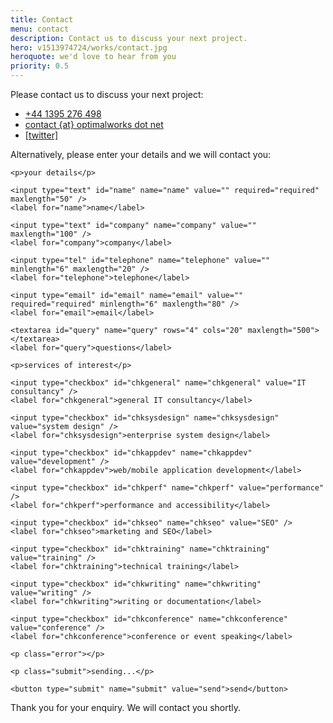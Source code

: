```yaml
---
title: Contact
menu: contact
description: Contact us to discuss your next project.
hero: v1513974724/works/contact.jpg
heroquote: we'd love to hear from you
priority: 0.5
---
```


Please contact us to discuss your next project:

<ul class="contact">
<li><a href="tel:+44-1395-276498" class="icon phone">+44 1395 276 498</a></li>
<li><a href="#" class="icon email">contact {at} optimalworks dot net</a></li>
<li><a href="https://twitter.com/[twitter]" class="icon twitter">[twitter]</a></li>
</ul>


<form action="https://www.optimalworks.net/ws/enquiry/" method="post" class="validator">

  <p>Alternatively, please enter your details and we will contact you:</p>

  <div class="formgrid">

    <p>your details</p>

    <input type="text" id="name" name="name" value="" required="required" maxlength="50" />
    <label for="name">name</label>

    <input type="text" id="company" name="company" value="" maxlength="100" />
    <label for="company">company</label>

    <input type="tel" id="telephone" name="telephone" value="" minlength="6" maxlength="20" />
    <label for="telephone">telephone</label>

    <input type="email" id="email" name="email" value="" required="required" minlength="6" maxlength="80" />
    <label for="email">email</label>

    <textarea id="query" name="query" rows="4" cols="20" maxlength="500"></textarea>
    <label for="query">questions</label>

    <p>services of interest</p>

    <input type="checkbox" id="chkgeneral" name="chkgeneral" value="IT consultancy" />
    <label for="chkgeneral">general IT consultancy</label>

    <input type="checkbox" id="chksysdesign" name="chksysdesign" value="system design" />
    <label for="chksysdesign">enterprise system design</label>

    <input type="checkbox" id="chkappdev" name="chkappdev" value="development" />
    <label for="chkappdev">web/mobile application development</label>

    <input type="checkbox" id="chkperf" name="chkperf" value="performance" />
    <label for="chkperf">performance and accessibility</label>

    <input type="checkbox" id="chkseo" name="chkseo" value="SEO" />
    <label for="chkseo">marketing and SEO</label>

    <input type="checkbox" id="chktraining" name="chktraining" value="training" />
    <label for="chktraining">technical training</label>

    <input type="checkbox" id="chkwriting" name="chkwriting" value="writing" />
    <label for="chkwriting">writing or documentation</label>

    <input type="checkbox" id="chkconference" name="chkconference" value="conference" />
    <label for="chkconference">conference or event speaking</label>

    <p class="error"></p>

    <p class="submit">sending...</p>

    <button type="submit" name="submit" value="send">send</button>

  </div>

  <p class="posted">Thank you for your enquiry. We will contact you shortly.</p>

</form>
